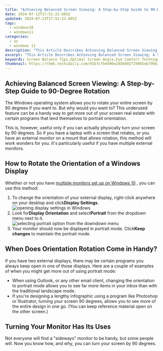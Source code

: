 ```yaml
---
title: "Achieving Balanced Screen Viewing: A Step-by-Step Guide to 90-Degree Rotation"
date: 2024-07-12T17:51:23.605Z
updated: 2024-07-13T17:51:23.605Z
tags:
  - windows10
  - windows11
categories:
  - os
  - windows 11
description: "This Article Describes Achieving Balanced Screen Viewing: A Step-by-Step Guide to 90-Degree Rotation"
excerpt: "This Article Describes Achieving Balanced Screen Viewing: A Step-by-Step Guide to 90-Degree Rotation"
keywords: Screen Balance Tips,Optimal Screen Angle,Eye Comfort Techniques,Viewing Posture Guide,Reduce Glare Strategy,Prevent Vision Strain,Ergonomic Screen Use
thumbnail: https://thmb.techidaily.com/91b7cfb4d96e2456602f29985eb790b38dbd8c0fc22d4f4a877755c3058adea9.jpg
---
```


## Achieving Balanced Screen Viewing: A Step-by-Step Guide to 90-Degree Rotation

 The Windows operating system allows you to rotate your entire screen by 90 degrees if you want to. But why would you want to? This underused feature can be a handy way to get more out of your screen real estate with certain programs that lend themselves to portrait orientation.

 This is, however, useful only if you can actually physically turn your screen by 90 degrees. So if you have a laptop with a screen that rotates, or you have an external monitor on a mount that allows rotation, this method will work wonders for you. It's particularly useful if you have multiple external monitors.

## How to Rotate the Orientation of a Windows Display

 Whether or not you have [multiple monitors set up on Windows 10](https://www.makeuseof.com/tag/multiple-displays-windows-10-guide/) , you can use this method:

1. To change the orientation of your external display, right-click anywhere on your desktop and click**Display Settings.**  
![opening display settings in Windows](https://static1.makeuseofimages.com/wordpress/wp-content/uploads/2023/04/display-settings.png)
2. Look for**Display Orientation** and select**Portrait** from the dropdown menu next to it.  
![selecting portrait option from the downdown menu](https://static1.makeuseofimages.com/wordpress/wp-content/uploads/2023/04/select-portrait.png)
3. Your monitor should now be displayed in portrait mode. Click**Keep changes** to maintain the portrait mode.

## When Does Orientation Rotation Come in Handy?

 If you have two external displays, there may be certain programs you always keep open in one of those displays. Here are a couple of examples of when you might get more out of using portrait mode:

* When using Outlook, or any other email client, changing the orientation to portrait mode allows you to see far more items in your inbox than with the traditional landscape mode.
* If you're designing a lengthy infographic using a program like Photoshop or Illustrator, turning your screen 90 degrees, allows you to see more of the entire design in one go. (You can keep reference material open on the other screen.)

## Turning Your Monitor Has Its Uses

 Not everyone will find a "sideways" monitor to be handy, but some people will. Now you know how, and why, you can turn your screen by 90 degrees.


<ins class="adsbygoogle"
     style="display:block"
     data-ad-format="autorelaxed"
     data-ad-client="ca-pub-7571918770474297"
     data-ad-slot="1223367746"></ins>



<ins class="adsbygoogle"
     style="display:block"
     data-ad-client="ca-pub-7571918770474297"
     data-ad-slot="8358498916"
     data-ad-format="auto"
     data-full-width-responsive="true"></ins>




